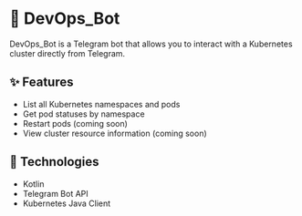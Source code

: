 # 🤖 DevOps_Bot

DevOps_Bot is a Telegram bot that allows you to interact with a Kubernetes cluster directly from Telegram.

## ✨ Features

- List all Kubernetes namespaces and pods
- Get pod statuses by namespace
- Restart pods (coming soon)
- View cluster resource information (coming soon)

## 🚀 Technologies

- Kotlin
- Telegram Bot API
- Kubernetes Java Client
